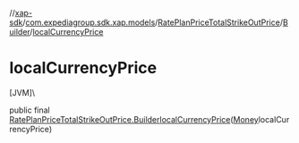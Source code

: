 //[xap-sdk](../../../../index.md)/[com.expediagroup.sdk.xap.models](../../index.md)/[RatePlanPriceTotalStrikeOutPrice](../index.md)/[Builder](index.md)/[localCurrencyPrice](local-currency-price.md)

# localCurrencyPrice

[JVM]\

public final [RatePlanPriceTotalStrikeOutPrice.Builder](index.md)[localCurrencyPrice](local-currency-price.md)([Money](../../-money/index.md)localCurrencyPrice)
